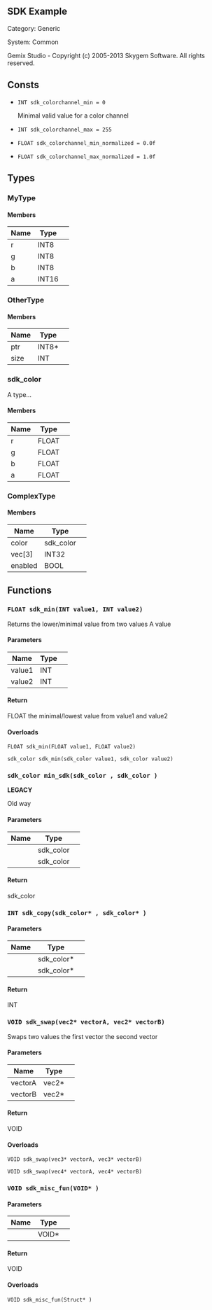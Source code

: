 SDK Example
-----------

Category: Generic

System: Common



Gemix Studio - Copyright (c) 2005-2013 Skygem Software. All rights reserved.
 

## Consts

 * `INT sdk_colorchannel_min = 0`
	
	Minimal valid value for a color channel
	
 * `INT sdk_colorchannel_max = 255`
 * `FLOAT sdk_colorchannel_min_normalized = 0.0f`
 * `FLOAT sdk_colorchannel_max_normalized = 1.0f`


## Types

### MyType

#### Members

| Name              | Type        |                                      |
|-------------------|-------------|--------------------------------------|
| r                 | INT8        |                                      |
| g                 | INT8        |                                      |
| b                 | INT8        |                                      |
| a                 | INT16       |                                      |

### OtherType

#### Members

| Name              | Type        |                                      |
|-------------------|-------------|--------------------------------------|
| ptr               | INT8*       |                                      |
| size              | INT         |                                      |

### sdk_color

 A type... 

#### Members

| Name              | Type        |                                      |
|-------------------|-------------|--------------------------------------|
| r                 | FLOAT       |                                      |
| g                 | FLOAT       |                                      |
| b                 | FLOAT       |                                      |
| a                 | FLOAT       |                                      |

### ComplexType

#### Members

| Name              | Type        |                                      |
|-------------------|-------------|--------------------------------------|
| color             | sdk_color   |                                      |
| vec[3]            | INT32       |                                      |
| enabled           | BOOL        |                                      |



## Functions

### `FLOAT sdk_min(INT value1, INT value2)`


Returns the lower/minimal value from two values
A value



#### Parameters

| Name              | Type        |                                      |
|-------------------|-------------|--------------------------------------|
| value1            | INT         |                                      |
| value2            | INT         |                                      |

#### Return

FLOAT
the minimal/lowest value from value1 and value2

#### Overloads

```gemix
FLOAT sdk_min(FLOAT value1, FLOAT value2)
```
```gemix
sdk_color sdk_min(sdk_color value1, sdk_color value2)
```


### `sdk_color min_sdk(sdk_color , sdk_color )`

**LEGACY**

Old way


#### Parameters

| Name              | Type        |                                      |
|-------------------|-------------|--------------------------------------|
|                   | sdk_color   |                                      |
|                   | sdk_color   |                                      |

#### Return

sdk_color



### `INT sdk_copy(sdk_color* , sdk_color* )`

#### Parameters

| Name              | Type        |                                      |
|-------------------|-------------|--------------------------------------|
|                   | sdk_color*  |                                      |
|                   | sdk_color*  |                                      |

#### Return

INT



### `VOID sdk_swap(vec2* vectorA, vec2* vectorB)`


Swaps two values
the first vector
the second vector
   

#### Parameters

| Name              | Type        |                                      |
|-------------------|-------------|--------------------------------------|
| vectorA           | vec2*       |                                      |
| vectorB           | vec2*       |                                      |

#### Return

VOID

#### Overloads

```gemix
VOID sdk_swap(vec3* vectorA, vec3* vectorB)
```
```gemix
VOID sdk_swap(vec4* vectorA, vec4* vectorB)
```


### `VOID sdk_misc_fun(VOID* )`

#### Parameters

| Name              | Type        |                                      |
|-------------------|-------------|--------------------------------------|
|                   | VOID*       |                                      |

#### Return

VOID

#### Overloads

```gemix
VOID sdk_misc_fun(Struct* )
```


